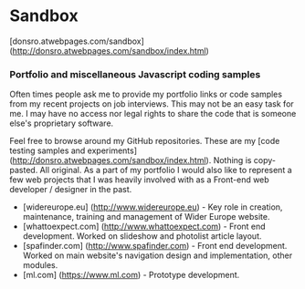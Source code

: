 # Sandbox

[donsro.atwebpages.com/sandbox] (http://donsro.atwebpages.com/sandbox/index.html)

### Portfolio and miscellaneous Javascript coding samples

Often times people ask me to provide my portfolio links or code samples from my recent projects on job interviews. This may not be an easy task for me. I may have no access nor legal rights to share the code that is someone else's proprietary software.

Feel free to browse around my GitHub repositories. These are my [code testing samples and experiments] (http://donsro.atwebpages.com/sandbox/index.html). Nothing is copy-pasted. All original. As a part of my portfolio I would also like to represent a few web projects that I was heavily involved with as a Front-end web developer / designer in the past.

 - [widereurope.eu] (http://www.widereurope.eu) -  Key role in creation, maintenance, training and management of Wider Europe website.
 - [whattoexpect.com] (http://www.whattoexpect.com)  - Front end development. Worked on slideshow and photolist article layout.
 - [spafinder.com] (http://www.spafinder.com)  - Front end development. Worked on main website's navigation design and implementation, other modules.
 - [ml.com] (https://www.ml.com) - Prototype development.

